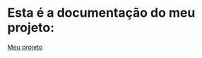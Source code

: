 # Esta é a documentação do meu projeto:

[Meu projeto](https://lucasftorres.github.io/desafio_tecnico_rc/)

